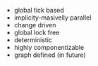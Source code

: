 *   global tick based
*   implicity-masivelly parallel
*   change driven
*   global lock free
*   deterministic
*   highly componentizable
*   graph defined (in future)
